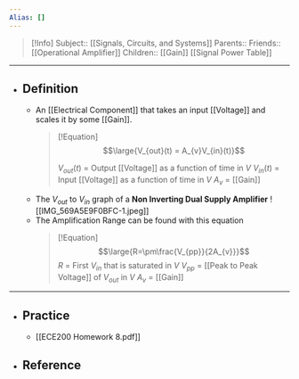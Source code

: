 ```yaml
---
Alias: []
---
```

> [!Info]
> Subject:: [[Signals, Circuits, and Systems]]
> Parents:: 
> Friends:: [[Operational Amplifier]]
> Children:: [[Gain]] [[Signal Power Table]]
---
- ## Definition
	- An [[Electrical Component]] that takes an input [[Voltage]] and scales it by some [[Gain]].
	  > [!Equation]
	  > $$\large{V_{out}(t) = A_{v}V_{in}(t)}$$
	  > 
	  > $V_{out}(t)$ = Output [[Voltage]] as a function of time in $V$
	  > $V_{in}(t)$ = Input [[Voltage]] as a function of time in $V$
	  > $A_{v}$ = [[Gain]]
	- The $V_{out}$ to $V_{in}$ graph of a **Non Inverting Dual Supply Amplifier**
	  ![[IMG_569A5E9F0BFC-1.jpeg]]
	- The Amplification Range can be found with this equation
	  > [!Equation]
	  > $$\large{R=\pm\frac{V_{pp}}{2A_{v}}}$$
	  > $R$ = First $V_{in}$ that is saturated in $V$
	  > $V_{pp}$ = [[Peak to Peak Voltage]] of $V_{out}$ in $V$
	  > $A_{v}$ = [[Gain]]
---
- ## Practice
	- [[ECE200 Homework 8.pdf]]
- ## Reference
